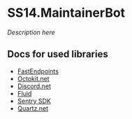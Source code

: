 ﻿# SS14.MaintainerBot
*Description here*

## Docs for used libraries
- [FastEndpoints](https://fast-endpoints.com/)
- [Octokit.net](https://octokitnet.readthedocs.io/en/latest/)
- [Discord.net](https://docs.discordnet.dev/index.html)
- [Fluid](https://github.com/sebastienros/fluid)
- [Sentry SDK](https://docs.sentry.io/platforms/dotnet/guides/aspnetcore/)
- [Quartz.net](https://www.quartz-scheduler.net/)